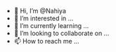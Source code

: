 - 👋 Hi, I’m @Nahiya
- 👀 I’m interested in ...
- 🌱 I’m currently learning ...
- 💞️ I’m looking to collaborate on ...
- 📫 How to reach me ...

<!---
Nahiya/Nahiya is a ✨ special ✨ repository because its `README.md` (this file) appears on your GitHub profile.
You can click the Preview link to take a look at your changes.
--->
